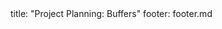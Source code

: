 <frontmatter>
title: "Project Planning: Buffers"
footer: footer.md
</frontmatter>

<include src="unit-inPage-asFlat.md" boilerplate />